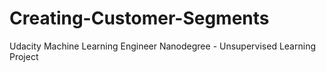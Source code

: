 # Creating-Customer-Segments
Udacity Machine Learning Engineer Nanodegree - Unsupervised Learning Project
